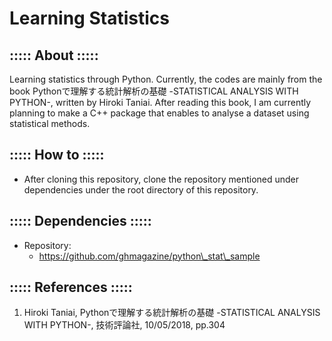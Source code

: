 # Learning Statistics

## ::::: About :::::
Learning statistics through Python. Currently, the codes are mainly from the book Pythonで理解する統計解析の基礎 -STATISTICAL ANALYSIS WITH PYTHON-, written by Hiroki Taniai.
After reading this book, I am currently planning to make a C++ package that enables to analyse a dataset using statistical methods.

## ::::: How to :::::
- After cloning this repository, clone the repository mentioned under dependencies under the root directory of this repository.

## ::::: Dependencies :::::
- Repository:
    - https://github.com/ghmagazine/python\_stat\_sample

## ::::: References :::::
1. Hiroki Taniai, Pythonで理解する統計解析の基礎 -STATISTICAL ANALYSIS WITH PYTHON-, 技術評論社, 10/05/2018, pp.304

